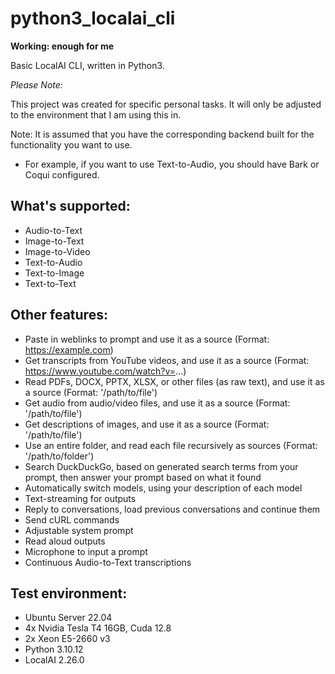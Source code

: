 # python3_localai_cli

**Working: enough for me**

Basic LocalAI CLI, written in Python3.

*Please Note:*

This project was created for specific personal tasks. It will only be adjusted to the environment that I am using this in.

Note: It is assumed that you have the corresponding backend built for the functionality you want to use.
- For example, if you want to use Text-to-Audio, you should have Bark or Coqui configured.

## What's supported:
- Audio-to-Text
- Image-to-Text
- Image-to-Video
- Text-to-Audio
- Text-to-Image
- Text-to-Text

## Other features:
- Paste in weblinks to prompt and use it as a source (Format: https://example.com)
- Get transcripts from YouTube videos, and use it as a source (Format: https://www.youtube.com/watch?v=...)
- Read PDFs, DOCX, PPTX, XLSX, or other files (as raw text), and use it as a source (Format: '/path/to/file')
- Get audio from audio/video files, and use it as a source (Format: '/path/to/file')
- Get descriptions of images, and use it as a source (Format: '/path/to/file')
- Use an entire folder, and read each file recursively as sources (Format: '/path/to/folder')
- Search DuckDuckGo, based on generated search terms from your prompt, then answer your prompt based on what it found
- Automatically switch models, using your description of each model
- Text-streaming for outputs
- Reply to conversations, load previous conversations and continue them
- Send cURL commands
- Adjustable system prompt
- Read aloud outputs
- Microphone to input a prompt
- Continuous Audio-to-Text transcriptions

## Test environment:
- Ubuntu Server 22.04
- 4x Nvidia Tesla T4 16GB, Cuda 12.8
- 2x Xeon E5-2660 v3
- Python 3.10.12
- LocalAI 2.26.0

